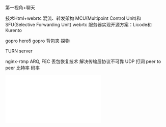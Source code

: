 


第一视角+聊天

技术Html+webrtc
混流、转发架构
MCU(Multipoint Control Unit)和SFU(Selective Forwarding Unit)
webrtc 服务器实现开源方案：Licode和Kurento



gopro hero5 
gopro 背包夹 探物



TURN server

nginx-rtmp
ARQ, FEC 丢包恢复技术 解决传输层协议不可靠
UDP 打洞 peer to peer
比特率 码率

<iframe src="//player.bilibili.com/player.html?aid=753700406&bvid=BV1zk4y1q7hf&cid=207907549&page=1" scrolling="no" border="0" frameborder="no" framespacing="0" allowfullscreen="true"> </iframe>